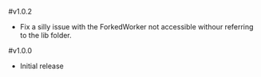 #v1.0.2
-	Fix a silly issue with the ForkedWorker not accessible withour referring to the lib folder.

#v1.0.0
-	Initial release
